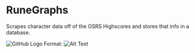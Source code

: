 # RuneGraphs
Scrapes character data off of the OSRS Highscores and stores that info in a database.

![GitHub Logo](https://imgur.com/v0hTlcz)
Format: ![Alt Text](url)

